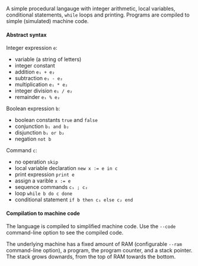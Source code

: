 A simple procedural langauge with integer arithmetic, local variables, conditional
statements, `while` loops and printing. Programs are compiled to simple (simulated)
machine code.

#### Abstract syntax

Integer expression `e`:

* variable (a string of letters)
* integer constant
* addition `e₁ + e₂`
* subtraction `e₁ - e₂`
* multiplication `e₁ * e₂`
* integer division `e₁ / e₂`
* remainder `e₁ % e₂`

Boolean expression `b`:

* boolean constants `true` and `false`
* conjunction `b₁ and b₂`
* disjunction `b₁ or b₂`
* negation `not b`

Command `c`:

* no operation `skip`
* local variable declaration `new x := e in c`
* print expression `print e`
* assign a varible `x := e`
* sequence commands `c₁ ; c₂`
* loop `while b do c done`
* conditional statement `if b then c₁ else c₂ end`

#### Compilation to machine code

The language is compiled to simplified machine code. Use the `--code` command-line option
to see the compiled code.

The underlying machine has a fixed amount of RAM (configurable `--ram` command-line
option), a program, the program counter, and a stack pointer. The stack grows downards,
from the top of RAM towards the bottom.

